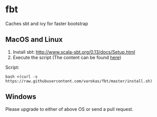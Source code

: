 # fbt
Caches sbt and ivy for faster bootstrap

## MacOS and Linux
1. Install sbt: http://www.scala-sbt.org/0.13/docs/Setup.html
2. Execute the script (The content can be found [here](https://github.com/varokas/fbt/blob/master/install.sh))

Script:

    bash <(curl -s https://raw.githubusercontent.com/varokas/fbt/master/install.sh)
    
## Windows

Please upgrade to either of above OS or send a pull request.

